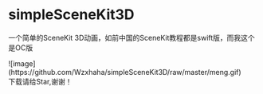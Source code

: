# simpleSceneKit3D
一个简单的SceneKit 3D动画，如前中国的SceneKit教程都是swift版，而我这个是OC版
<div>
</div>
![image](https://github.com/Wzxhaha/simpleSceneKit3D/raw/master/meng.gif)
<div>
</div>
下载请给Star,谢谢！
